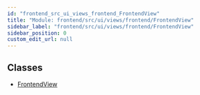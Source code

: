 ```yaml
---
id: "frontend_src_ui_views_frontend_FrontendView"
title: "Module: frontend/src/ui/views/frontend/FrontendView"
sidebar_label: "frontend/src/ui/views/frontend/FrontendView"
sidebar_position: 0
custom_edit_url: null
---
```


## Classes

- [FrontendView](../classes/frontend_src_ui_views_frontend_FrontendView.FrontendView.md)
